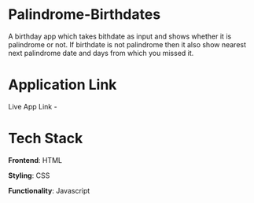 # Palindrome-Birthdates

A birthday app which takes bithdate as input and shows whether it is palindrome or not. If birthdate is not palindrome then it also show nearest next palindrome date and days from which you missed it.

# Application Link

Live App Link -

# Tech Stack

<b>Frontend</b>: HTML

<b>Styling</b>: CSS

<b>Functionality</b>: Javascript
